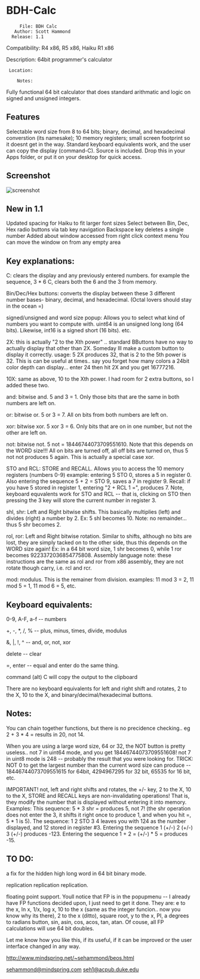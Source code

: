 # BDH-Calc
         File: BDH Calc
       Author: Scott Hammond
      Release: 1.1     
      
Compatibility: R4 x86, R5 x86, Haiku R1 x86

  Description:  64bit programmer's calculator 
  
     Location:
     
        Notes: 

Fully functional 64 bit calculator that does standard arithmatic and logic on signed and unsigned integers. 
## Features
Selectable word size from 8 to 64 bits; binary, decimal, and hexadecimal converstion (its namesake); 10 memory registers; small screen footprint so it doesnt get in the way.  Standard keyboard equivalents work, and the user can copy the display (command-C).  Source is included.  Drop this in your Apps folder, or put it on your desktop for quick access.

## Screenshot
![screenshot](https://github.com/nishanth1232/BDH-Calc/blob/master/images/screenshot.png)

New in 1.1
---------------------------

Updated spacing for Haiku to fit larger font sizes
Select between Bin, Dec, Hex radio buttons via tab key navigation
Backspace key deletes a single number
Added about window accessed from right click context menu
You can move the window on from any empty area


Key explanations:
---------------------------

C: clears the display and any previously entered numbers.  for example the sequence, 3 * 6 C, clears both the 6 and the 3 from memory.

Bin/Dec/Hex buttons: converts the display between these 3 different number bases- binary, decimal, and hexadecimal.  (Octal lovers should stay in the ocean =)

signed/unsigned and word size popup:  Allows you to select what kind of numbers you want to compute with. uint64 is an unsigned long long (64 bits).  Likewise, int16 is a signed short (16 bits). etc.

2X: this is actually "2 to the Xth power" .. standard BButtons have no way to actually display that other than 2X.  Someday Ill make a custom button to display it correctly.  usage:  5 2X produces 32, that is 2 to the 5th power is 32.  This is can be useful at times.. say you forget how many colors a 24bit color depth can display... enter 24 then hit 2X and you get 16777216.

10X: same as above, 10 to the Xth power.  I had room for 2 extra buttons, so I added these two.

and: bitwise and.  5 and 3 = 1.  Only those bits that are the same in both numbers are left on.

or: bitwise or.  5 or 3 = 7.  All on bits from both numbers are left on.

xor: bitwise xor.  5 xor 3 = 6.  Only bits that are on in one number, but not the other are left on.

not: bitwise not.  5 not = 18446744073709551610.  Note that this depends on the WORD size!!!  All on bits are turned off, all off bits are turned on, thus 5 not not produces 5 again.  This is actually a special case xor.  

STO and RCL:  STORE and RECALL.  Allows you to access the 10 memory registers (numbers 0-9) example:  entering 5 STO 0, stores a 5 in register 0.  Also entering the sequence 5 + 2 = STO 9, saves a 7 in register 9.  Recall:  if you have 5 stored in register 1, entering "2 + RCL 1 =", produces 7.  Note, keyboard equvalents work for STO and RCL -- that is, clicking on STO then pressing the 3 key will store the current number in register 3. 

shl, shr:  Left and Right bitwise shifts.  This basically multiplies (left) and divides (right) a number by 2.  Ex:  5 shl becomes 10.  Note: no remainder... thus 5 shr becomes 2.

rol, ror: Left and Right bitwise rotation.  Similar to shifts, although no bits are lost, they are simply tacked on to the other side, thus this depends on the WORD size again!  Ex: in a 64 bit word size, 1 shr becomes 0, while 1 ror becomes 9223372036854775808.  Assembly language note: these instructions are the same as rol and ror from x86 assembly, they are not rotate though carry, i.e. rcl and rcr.

mod:  modulus.  This is the remainer from division.  examples: 11 mod 3 = 2,  11 mod 5 = 1, 11 mod 6 = 5, etc.


Keyboard equivalents:
----------------------------------
0-9, A-F, a-f   -- numbers

+, -, *, /, %  -- plus, minus, times, divide, modulus

&, |, !, ^ -- and, or, not, xor

delete -- clear

=, enter --  equal and enter do the same thing.

command (alt) C  will copy the output to the clipboard

There are no keyboard equivalents for left and right shift and rotates, 2 to the X, 10 to the X, and binary/decimal/hexadecimal buttons.



Notes:
---------
You can chain together functions, but there is no precidence checking.. eg 2 + 3 * 4 =  results in 20, not 14.

When you are using a large word size, 64 or 32, the NOT button is pretty useless.. not 7 in uint64 mode, and you get 18446744073709551608!  not 7 in uint8 mode is 248 -- probably the result that you were looking for.  TRICK: NOT 0 to get the largest number than the current word size can produce -- 18446744073709551615 for 64bit, 4294967295 for 32 bit, 65535 for 16 bit, etc.

IMPORTANT!
not, left and right shifts and rotates, the +/- key,  2 to the X, 10 to the X, STORE and RECALL keys are non-invalidating operations!  That is, they modify the number that is displayed without entering it into memory.
Examples:
This sequence: 5 * 3 shr =   produces 5, not 7! (the shr operation does not enter the 3, it shifts it right once to produce 1, and when you hit =, 5 * 1 is 5).
The sequence: 1 2 STO 3 4 leaves you with 124 as the number displayed, and 12 stored in register #3.  Entering the sequence 1 (+/-) 2 (+/-) 3 (+/-) produces -123.
Entering the sequence 1 + 2 = (+/-) * 5 =   produces -15.


TO DO:
-----------

a fix for the hidden high long word in 64 bit binary mode.

replication replication replication.

floating point support.  Youll notice that FP is in the popupmenu -- I already have FP functions decided upon, I just need to get it done.  They are:
e to the x,
ln x,
1/x,
log x,
10 to the x (same as the integer funcion.. now you know why its there),
2 to the x (ditto),
square root,
y to the x,
PI,
a degrees to radians button,
sin, asin,
cos, acos,
tan, atan.
Of couse, all FP calculations will use 64 bit doubles.

Let me know how you like this, if its useful, if it can be improved or the user interface changed in any way.

http://www.mindspring.net/~sehammond/beos.html

sehammond@mindspring.com
seh1@acpub.duke.edu
